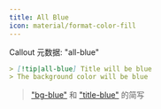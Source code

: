 ```yaml
---
title: All Blue
icon: material/format-color-fill
---
```


Callout 元数据: "all-blue"

```md
> [!tip|all-blue] Title will be blue
> The background color will be blue
```

> ["bg-blue"](../bg-styling/page-2.md) 和 ["title-blue"](../title-styling/page-2.md) 的简写
